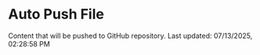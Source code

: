 # Auto Push File

Content that will be pushed to GitHub repository.
Last updated: 07/13/2025, 02:28:58 PM